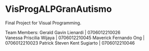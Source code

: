 # VisProgALPGranAutismo
Final Project for Visual Programming.

Team Members:
Gerald Gavin Lienardi		     | 0706012210026	
Vanessa Priscilia Wijaya		 | 0706012210045 
Maverick Fernando Ong		     | 0706012210023 
Patrick	Steven Kent Sugiarto | 0706012210046
